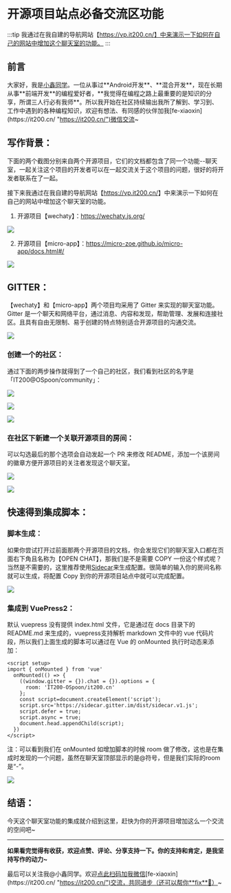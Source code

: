# 开源项目站点必备交流区功能

:::tip
我通过在我自建的导航网站【https://vp.it200.cn/】中来演示一下如何在自己的网站中增加这个聊天室的功能。
:::

<!-- more -->

## 前言

大家好，我是[小鑫同学](https://it200.cn/ "https://it200.cn/")。一位从事过**Android开发**、**混合开发**，现在长期从事**前端开发**的编程爱好者，**我觉得在编程之路上最重要的是知识的分享，所谓三人行必有我师**。所以我开始在社区持续输出我所了解到、学习到、工作中遇到的各种编程知识，欢迎有想法、有同感的伙伴加我[fe-xiaoxin](https://it200.cn/ "https://it200.cn/")微信交流~

## 写作背景：

下面的两个截图分别来自两个开源项目，它们的文档都包含了同一个功能--聊天室，一起关注这个项目的开发者可以在一起交流关于这个项目的问题，很好的将开发者联系在了一起。

接下来我通过在我自建的导航网站【<https://vp.it200.cn/>】中来演示一下如何在自己的网站中增加这个聊天室的功能。


1.  开源项目【wechaty】：<https://wechaty.js.org/>

![](https://p3-juejin.byteimg.com/tos-cn-i-k3u1fbpfcp/18e1d156d27e4562b1c1d5a3df3ee50e~tplv-k3u1fbpfcp-zoom-1.image)

2.  开源项目【micro-app】：<https://micro-zoe.github.io/micro-app/docs.html#/>

![](https://p3-juejin.byteimg.com/tos-cn-i-k3u1fbpfcp/7365b395d0294a7b9e1e8c82d0ade52c~tplv-k3u1fbpfcp-zoom-1.image)

## GITTER：

【wechaty】和【micro-app】两个项目均采用了 Gitter 来实现的聊天室功能。Gitter 是一个聊天和网络平台，通过消息、内容和发现，帮助管理、发展和连接社区。且具有自由无限制、易于创建的特点特别适合开源项目的沟通交流。

![](https://p3-juejin.byteimg.com/tos-cn-i-k3u1fbpfcp/9ca0d4a120984386aa0b07697efd02eb~tplv-k3u1fbpfcp-zoom-1.image)

### 创建一个的社区：

通过下面的两步操作就得到了一个自己的社区，我们看到社区的名字是「IT200@OSpoon/community」：

![](https://p3-juejin.byteimg.com/tos-cn-i-k3u1fbpfcp/2dbe50972f5f4f78af8577f5806a47ce~tplv-k3u1fbpfcp-zoom-1.image)

![](https://p3-juejin.byteimg.com/tos-cn-i-k3u1fbpfcp/7070c53d30c74fb0b75efc11333b6f60~tplv-k3u1fbpfcp-zoom-1.image)

![](https://p3-juejin.byteimg.com/tos-cn-i-k3u1fbpfcp/f6234b4448f84445bc93bb04798db917~tplv-k3u1fbpfcp-zoom-1.image)

### 在社区下新建一个关联开源项目的房间：

可以勾选最后的那个选项会自动发起一个 PR 来修改 README，添加一个该房间的徽章方便开源项目的关注者发现这个聊天室。

![](https://p3-juejin.byteimg.com/tos-cn-i-k3u1fbpfcp/9ea7384503be488184968e50df319df3~tplv-k3u1fbpfcp-zoom-1.image)

![](https://p3-juejin.byteimg.com/tos-cn-i-k3u1fbpfcp/54fcf86110c743e6802516b4f9ff3048~tplv-k3u1fbpfcp-zoom-1.image)

## 快速得到集成脚本：

### 脚本生成：

如果你尝试打开过前面那两个开源项目的文档，你会发现它们的聊天室入口都在页面右下角且名称为【OPEN CHAT】，那我们是不是需要 COPY 一份这个样式呢？当然是不需要的，这里推荐使用[Sidecar](https://sidecar.gitter.im/)来生成配置。很简单的输入你的房间名称就可以生成，将配置 Copy 到你的开源项目站点中就可以完成配置。

![](https://p3-juejin.byteimg.com/tos-cn-i-k3u1fbpfcp/2c3003fc5d3f4e27aaae9e30de4c5e65~tplv-k3u1fbpfcp-zoom-1.image)

### 集成到 VuePress2：

默认 vuepress 没有提供 index.html 文件，它是通过在 docs 目录下的 README.md 来生成的，vuepress支持解析 markdown 文件中的 vue 代码片段，所以我们上面生成的脚本可以通过在 Vue 的 onMounted 执行时动态来添加：

```
<script setup>
import { onMounted } from 'vue'
  onMounted(() => {
    ((window.gitter = {}).chat = {}).options = {
      room: 'IT200-OSpoon/it200.cn'
    };
    const script=document.createElement('script');
    script.src='https://sidecar.gitter.im/dist/sidecar.v1.js';
    script.defer = true;
    script.async = true;
    document.head.appendChild(script);
  })
</script>
```

注：可以看到我们在 onMounted 如增加脚本的时候 room 做了修改，这也是在集成时发现的一个问题，虽然在聊天室顶部显示的是@符号，但是我们实际的room 是“-”。

![](https://p3-juejin.byteimg.com/tos-cn-i-k3u1fbpfcp/f2c73c4b783d44b697f0489b462f0a4a~tplv-k3u1fbpfcp-zoom-1.image)

## 结语：

今天这个聊天室功能的集成就介绍到这里，赶快为你的开源项目增加这么一个交流的空间吧~

* * *

**如果看完觉得有收获，欢迎点赞、评论、分享支持一下。你的支持和肯定，是我坚持写作的动力~**

最后可以关注我@小鑫同学。欢迎[点此扫码加我微信](https://it200.cn/ "https://it200.cn/")[fe-xiaoxin](https://it200.cn/ "https://it200.cn/")交流，共同进步（还可以帮你**fix**🐛）~